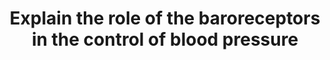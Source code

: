 ---
title: "Explain the role of the baroreceptors in the control of blood pressure"
entityType: SAQ
exam: PEX
college: CICM
year: 2007
sitting: B
question: 8
passRate: 71
EC_expectedDomains:
- "Good answers included the following: description of, and types of, baroreceptors (e.g. stretch-receptors); their locations (e.g. walls of the aorta, carotid sinuses, the atria, etc); the stimulus they respond to (e.g. pressure, volume); short term and long term responses, alteration to set points, impulse frequency / pressure curve; A brief description of the afferent and efferent pathways and the resultant efferent effects (e.g. alterations to heart rate, blood pressure, etc)."
---